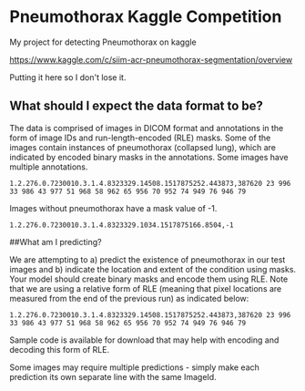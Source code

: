 # Pneumothorax Kaggle Competition

My project for detecting Pneumothorax on kaggle

https://www.kaggle.com/c/siim-acr-pneumothorax-segmentation/overview

Putting it here so I don't lose it.

## What should I expect the data format to be?
The data is comprised of images in DICOM format and annotations in the form of image IDs and run-length-encoded (RLE) masks. Some of the images contain instances of pneumothorax (collapsed lung), which are indicated by encoded binary masks in the annotations. Some images have multiple annotations.

    1.2.276.0.7230010.3.1.4.8323329.14508.1517875252.443873,387620 23 996 33 986 43 977 51 968 58 962 65 956 70 952 74 949 76 946 79
    
Images without pneumothorax have a mask value of -1.

    1.2.276.0.7230010.3.1.4.8323329.1034.1517875166.8504,-1

##What am I predicting?

We are attempting to a) predict the existence of pneumothorax in our test images and b) indicate the location and extent of the condition using masks. Your model should create binary masks and encode them using RLE. Note that we are using a relative form of RLE (meaning that pixel locations are measured from the end of the previous run) as indicated below:

    1.2.276.0.7230010.3.1.4.8323329.14508.1517875252.443873,387620 23 996 33 986 43 977 51 968 58 962 65 956 70 952 74 949 76 946 79

Sample code is available for download that may help with encoding and decoding this form of RLE.

Some images may require multiple predictions - simply make each prediction its own separate line with the same ImageId.